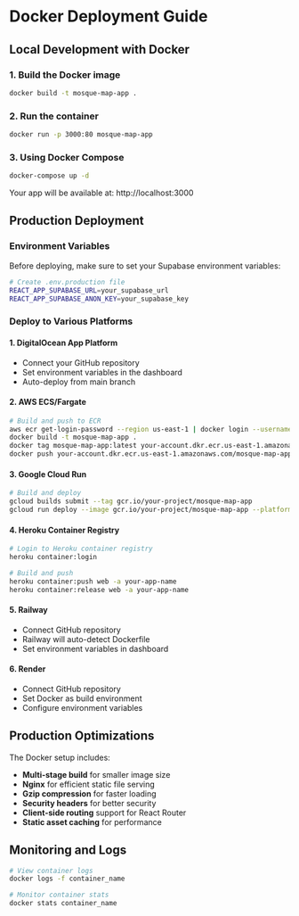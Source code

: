 # Docker Deployment Guide

## Local Development with Docker

### 1. Build the Docker image
```bash
docker build -t mosque-map-app .
```

### 2. Run the container
```bash
docker run -p 3000:80 mosque-map-app
```

### 3. Using Docker Compose
```bash
docker-compose up -d
```

Your app will be available at: http://localhost:3000

## Production Deployment

### Environment Variables
Before deploying, make sure to set your Supabase environment variables:

```bash
# Create .env.production file
REACT_APP_SUPABASE_URL=your_supabase_url
REACT_APP_SUPABASE_ANON_KEY=your_supabase_key
```

### Deploy to Various Platforms

#### 1. **DigitalOcean App Platform**
- Connect your GitHub repository
- Set environment variables in the dashboard
- Auto-deploy from main branch

#### 2. **AWS ECS/Fargate**
```bash
# Build and push to ECR
aws ecr get-login-password --region us-east-1 | docker login --username AWS --password-stdin your-account.dkr.ecr.us-east-1.amazonaws.com
docker build -t mosque-map-app .
docker tag mosque-map-app:latest your-account.dkr.ecr.us-east-1.amazonaws.com/mosque-map-app:latest
docker push your-account.dkr.ecr.us-east-1.amazonaws.com/mosque-map-app:latest
```

#### 3. **Google Cloud Run**
```bash
# Build and deploy
gcloud builds submit --tag gcr.io/your-project/mosque-map-app
gcloud run deploy --image gcr.io/your-project/mosque-map-app --platform managed
```

#### 4. **Heroku Container Registry**
```bash
# Login to Heroku container registry
heroku container:login

# Build and push
heroku container:push web -a your-app-name
heroku container:release web -a your-app-name
```

#### 5. **Railway**
- Connect GitHub repository
- Railway will auto-detect Dockerfile
- Set environment variables in dashboard

#### 6. **Render**
- Connect GitHub repository
- Set Docker as build environment
- Configure environment variables

## Production Optimizations

The Docker setup includes:
- **Multi-stage build** for smaller image size
- **Nginx** for efficient static file serving
- **Gzip compression** for faster loading
- **Security headers** for better security
- **Client-side routing** support for React Router
- **Static asset caching** for performance

## Monitoring and Logs

```bash
# View container logs
docker logs -f container_name

# Monitor container stats
docker stats container_name
```